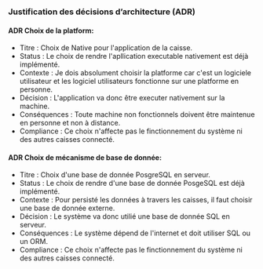 ### Justification des décisions d’architecture (ADR)
#### ADR Choix de la platform:
  - Titre : Choix de Native pour l'application de la caisse.
  - Status : Le choix de rendre l'apllication executable nativement est déjà implémenté.
  - Contexte : Je dois absolument choisir la platforme car c'est un logiciele utilisateur et les logiciel utilisateurs fonctionne sur une platforme en personne.
  - Décision : L'application va donc être executer nativement sur la machine.
  - Conséquences : Toute machine non fonctionnels doivent être maintenue en personne et non à distance.
  - Compliance : Ce choix n'affecte pas le finctionnement du système ni des autres caisses connecté.

#### ADR Choix de mécanisme de base de donnée:
  - Titre : Choix d'une base de donnée PosgreSQL en serveur.
  - Status : Le choix de rendre d'une base de donnée PosgeSQL est déjà implémenté.
  - Contexte : Pour persisté les données à travers les caisses, il faut choisir une base de donnée externe.
  - Décision : Le système va donc utilié une base de donnée SQL en serveur.
  - Conséquences : Le système dépend de l'internet et doit utiliser SQL ou un ORM.
  - Compliance : Ce choix n'affecte pas le finctionnement du système ni des autres caisses connecté.